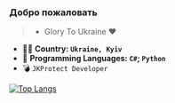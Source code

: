 

### Добро пожаловать

>- Glory To Ukraine ❤

- :blue_heart::yellow_heart: **Country: `Ukraine, Kyiv`** 
- :snake: **Programming Languages: `C#`; `Python`**
- :bomb: `JKProtect Developer`

[![Top Langs](https://github-readme-stats.vercel.app/api/top-langs/?username=EzCq&layout=compact)](https://github.com/anuraghazra/github-readme-stats)
